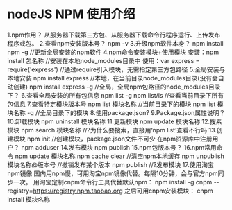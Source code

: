 <!--
 * @Descripttion: 
 * @version: 
 * @Author: wenq
 * @Date: 2020-01-01 19:55:03
 * @LastEditors  : wenq
 * @LastEditTime : 2020-01-02 22:44:31
 -->
# nodeJS NPM 使用介绍

1.npm作用？
  从服务器下载第三方包、从服务器下载命令行程序运行、上传发布程序或包。
2.查看npm安装版本号？
  npm -v
3.升级npm软件本身？
  npm install npm -g //更新全局安装的npm软件
4.npm命令安装模块+使用模块
  安装：npm install 包名称 //安装在本地node_modules目录中
  使用：var express = require('express') //通过require引入模块，无需指定第三方包路径
5.全局安装与本地安装
  npm install express //本地，在当前目录node_modules目录(没有会自动创建)
  npm install express -g //全局，全局npm包路径的node_modules目录下？
6.查看全局安装的所有包信息
  npm list -g
  npm list/ls //查看当前目录下所有包信息
7.查看特定模块版本号
  npm list 模块名称 //当前目录下的模块
  npm list 模块名称 -g  //全局目录下的模块 
8.使用package.json?
9.Package.json属性说明？
10.卸载模块
  npm uninstall 模块名称
11.更新模块
  npm update 模块名称
12.搜素模块
  npm search 模块名称  //?为什么要搜索，直接用‘npm list’查看不行吗
13.创建模块
  npm init //创建模块，package.json文件不可少
在npm资源库中注册用户？
  npm adduser
14.发布模块
  npm publish
15.npm包版本号？
16.npm常用命令
  npm update 模块名称
  npm cache clear //清空npm本地缓存
  npm unpublish 模块名称@版本号 //撤销发布某个版本
  npm publish //?发布模块
17.使用淘宝npm镜像
  国内用npm慢，可用淘宝npm镜像代替。每隔10分钟，会与官方npm同步一次。
用淘宝定制cnpm命令行工具代替默认npm：
  npm install -g cnpm --registry=https://registry.npm.taobao.org
之后可用cnpm安装模块：
  cnpm install 模块名称
